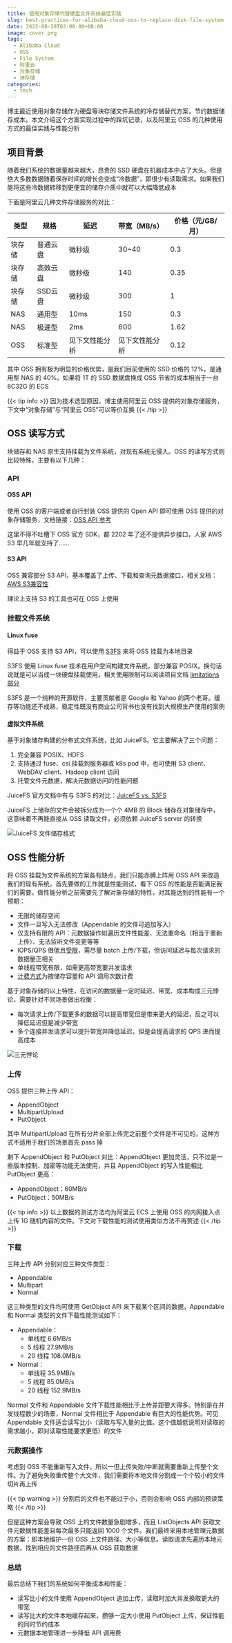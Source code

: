 ```yaml
---
title: 使用对象存储代替硬盘文件系统最佳实践
slug: best-practices-for-alibaba-cloud-oss-to-replace-disk-file-system
date: 2022-08-28T02:00:00+08:00
image: cover.png
tags:
  - Alibaba Cloud
  - OSS
  - File System
  - 阿里云
  - 对象存储
  - 块存储
categories:
  - tech
---
```


博主最近使用对象存储作为硬盘等块存储文件系统的冷存储替代方案，节约数据储存成本。本文介绍这个方案实现过程中的踩坑记录，以及阿里云 OSS 的几种使用方式的最佳实践与性能分析

<!--more-->

## 项目背景

随着我们系统的数据量越来越大，昂贵的 SSD 硬盘在机器成本中占了大头。但是绝大多数数据随着保存时间的增长会变成“冷数据”，即很少有读取需求。如果我们能将这些冷数据转移到更便宜的储存介质中就可以大幅降低成本

下面是阿里云几种文件存储服务的对比：

 类型  | 规格    | 延迟    | 带宽（MB/s） | 价格（元/GB/月） 
-----|-------|-------|----------|------------
 块存储 | 普通云盘  | 微秒级   | 30~40    | 0.3        
 块存储 | 高效云盘  | 微秒级   | 140      | 0.35       
 块存储 | SSD云盘 | 微秒级   | 300      | 1          
 NAS | 通用型   | 10ms  | 150      | 0.3        
 NAS | 极速型   | 2ms   | 600      | 1.62       
 OSS | 标准型   | 见下文性能分析 | 见下文性能分析    | 0.12 

其中 OSS 拥有极为明显的价格优势，是我们目前使用的 SSD 价格的 12%，是通用型 NAS 的 40%。如果将 1T 的 SSD 数据盘换成 OSS 节省的成本相当于一台 8C32G 的 ECS

{{< tip info >}}
因为技术选型原因，博主使用阿里云 OSS 提供的对象存储服务，下文中“对象存储”与“阿里云 OSS”可以等价互换
{{< /tip >}}

## OSS 读写方式

块储存和 NAS 原生支持挂载为文件系统，对现有系统无侵入。OSS 的读写方式则比较特殊，主要有以下几种：

### API

#### OSS API

使用 OSS 的客户端或者自行封装 OSS 提供的 Open API 即可使用 OSS 提供的对象存储服务，文档链接：[OSS API 参考](https://help.aliyun.com/document_detail/31948.html)

这里不得不吐槽下 OSS 官方 SDK，都 2202 年了还不提供异步接口，人家 AWS S3 早几年就支持了......

#### S3 API

OSS 兼容部分 S3 API，基本覆盖了上传、下载和查询元数据接口，相关文档：[AWS S3兼容性](https://help.aliyun.com/document_detail/389025.html)

理论上支持 S3 的工具也可在 OSS 上使用

### 挂载文件系统

#### Linux fuse

得益于 OSS 支持 S3 API，可以使用 [S3FS](https://github.com/s3fs-fuse/s3fs-fuse) 来将 OSS 挂载为本地目录

S3FS 使用 Linux fuse 技术在用户空间构建文件系统，部分兼容 POSIX。换句话说就是可以当成一块硬盘挂载使用，相关使用限制可以阅读项目文档 [limitations 部分](https://github.com/s3fs-fuse/s3fs-fuse#limitations)

S3FS 是一个纯粹的开源软件，主要贡献者是 Google 和 Yahoo 的两个老哥。缓存等功能还不成熟，稳定性既没有商业公司背书也没有找到大规模生产使用的案例

#### 虚拟文件系统

基于对象储存构建的分布式文件系统，比如 JuiceFS。它主要解决了三个问题：

1. 完全兼容 POSIX、HDFS
2. 支持通过 fuse、csi 挂载到服务器或 k8s pod 中，也可使用 S3 client、WebDAV client、Hadoop client 访问
3. 托管文件元数据，解决元数据访问的性能问题

JuiceFS 官方文档中有与 S3FS 的对比：[JuiceFS vs. S3FS](https://juicefs.com/docs/community/comparison/juicefs_vs_s3fs/)

JuiceFS 上储存的文件会被拆分成为一个个 4MB 的 Block 储存在对象储存中，这意味着不再能直接从 OSS 读取文件，必须依赖 JuiceFS server 的转换

![JuiceFS 文件储存格式](juicefs-storage-format.jpg)

## OSS 性能分析

将 OSS 挂载为文件系统的方案各有缺点，我们只能赤膊上阵用 OSS API 来改造我们的现有系统。首先要做的工作就是性能测试，看下 OSS 的性能是否能满足我们的需要。做性能分析之前需要先了解对象存储的特性，对其能达到的性能有一个预期：

- 无限的储存空间
- 文件一旦写入无法修改（Appendable 的文件可追加写入）
- 仅支持有限的 API：元数据操作如遍历文件性能差、无法重命名（相当于重新上传）、无法监听文件变更等等
- IOPS/QPS 很低且[受限](https://help.aliyun.com/document_detail/54464.html)，需尽量 batch 上传/下载，但访问延迟与每次请求的数据量正相关
- 单线程带宽有限，如需更高带宽要并发请求
- [计费方式](https://www.aliyun.com/price/product#/oss/detail/ossbag)为按储存容量和 API 调用次数计费

基于对象存储的以上特性，在访问的数据量一定时延迟、带宽、成本构成三元悖论，需要针对不同场景做出权衡：

- 每次请求上传/下载更多的数据可以提高带宽但是带来更大的延迟，反之可以降低延迟但是减少带宽
- 多个连接并发请求可以提升带宽并降低延迟，但是会提高请求的 QPS 进而提高成本

![三元悖论](impossible-trinity.jpg)

### 上传

OSS 提供三种上传 API：

- AppendObject
- MultipartUpload
- PutObject

其中 MultipartUpload 在所有分片全部上传完之前整个文件是不可见的，这种方式不适用于我们的场景首先 pass 掉

剩下 AppendObject 和 PutObject 对比：AppendObject 更加灵活，只不过是一些版本控制、加密等功能无法使用，并且 AppendObject 的写入性能相比 PutObject 更高：

- AppendObject：60MB/s
- PutObject：50MB/s

{{< tip info >}}
以上数据的测试方法均为阿里云 ECS 上使用 OSS 的内网接入点上传 1G 随机内容的文件。下文对下载性能的测试使用类似方法不再赘述
{{< /tip >}}

### 下载

三种上传 API 分别对应三种文件类型：

- Appendable
- Multipart
- Normal

这三种类型的文件均可使用 GetObject API 来下载某个区间的数据，Appendable 和 Normal 类型的文件下载性能测试如下：

- Appendable：
  - 单线程 6.6MB/s
  - 5 线程 27.9MB/s
  - 20 线程 108.0MB/s
- Normal：
  - 单线程 35.9MB/s
  - 5 线程 85.0MB/s
  - 20 线程 152.9MB/s

Normal 文件和 Appendable 文件下载性能相比于上传差距要大得多。特别是在并发线程数少的场景，Normal 文件相比于 Appendable 有巨大的性能优势。可见 Appendable 文件适合读写比小（读取与写入量的比值。这个值越低说明对读取的需求越小，即对读取性能要求更低）的文件

### 元数据操作

考虑到 OSS 不能重新写入文件，所以一但上传失败/中断就需要重新上传整个文件。为了避免失败重传整个大文件，我们需要将本地文件分割成一个个较小的文件切片再上传

{{< tip warning >}}
分割后的文件也不能过于小，否则会影响 OSS 内部的预读策略
{{< /tip >}}

但是这种方案会导致 OSS 上的文件数量急剧增多，而且 ListObjects API 获取文件元数据性能差且每次最多只能返回 1000 个文件。我们最终采用本地管理元数据的方案：即本地维护一份 OSS 上文件路径、大小等信息。读取请求先遍历本地元数据，找到相应的文件路径后再从 OSS 获取数据

### 总结

最后总结下我们的系统如何平衡成本和性能：

- 读写比小的文件使用 AppendObject 追加上传，读取时加大并发换取更大的带宽
- 读写比大的文件本地缓存起来，攒够一定大小使用 PutObject 上传，保证性能的同时节约成本
- 元数据本地管理进一步降低 API 调用费
